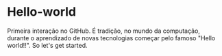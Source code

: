 # Hello-world
Primeira interação no GitHub. É tradição, no mundo da computação, durante o aprendizado de novas tecnologias começar pelo famoso "Hello world!!". So let's get started.
